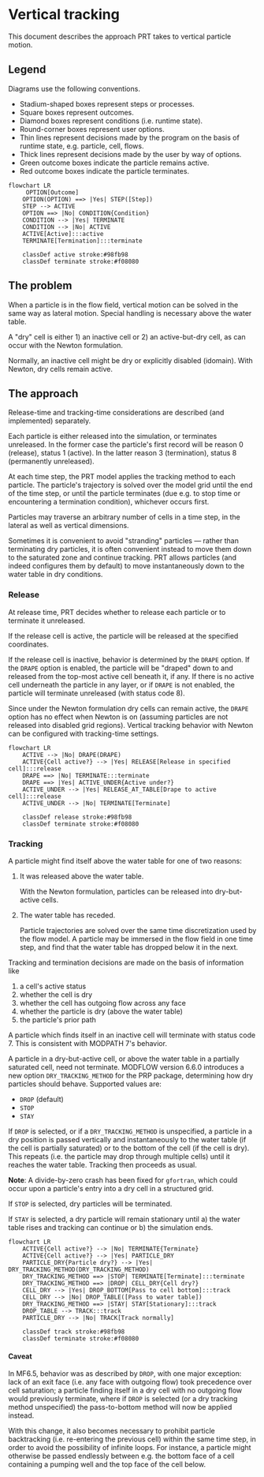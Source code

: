 # Vertical tracking

This document describes the approach PRT takes to vertical particle motion.

## Legend

Diagrams use the following conventions.

* Stadium-shaped boxes represent steps or processes.
* Square boxes represent outcomes.
* Diamond boxes represent conditions (i.e. runtime state).
* Round-corner boxes represent user options.
* Thin lines represent decisions made by the program on the basis of runtime state, e.g. particle, cell, flows.
* Thick lines represent decisions made by the user by way of options.
* Green outcome boxes indicate the particle remains active.
* Red outcome boxes indicate the particle terminates.

```mermaid
flowchart LR
     OPTION[Outcome]
    OPTION(OPTION) ==> |Yes| STEP([Step])
    STEP --> ACTIVE
    OPTION ==> |No| CONDITION{Condition}
    CONDITION --> |Yes| TERMINATE
    CONDITION --> |No| ACTIVE
    ACTIVE[Active]:::active
    TERMINATE[Termination]:::terminate

    classDef active stroke:#98fb98
    classDef terminate stroke:#f08080
```

## The problem

When a particle is in the flow field, vertical motion can be solved in the same way as lateral motion. Special handling is necessary above the water table.

A "dry" cell is either 1) an inactive cell or 2) an active-but-dry cell, as can occur with the Newton formulation.

Normally, an inactive cell might be dry or explicitly disabled (idomain).  With Newton, dry cells remain active.

## The approach

Release-time and tracking-time considerations are described (and implemented) separately.

Each particle is either released into the simulation, or terminates unreleased. In the former case the particle's first record will be reason 0 (release), status 1 (active). In the latter reason 3 (termination), status 8 (permanently unreleased).

At each time step, the PRT model applies the tracking method to each particle. The particle's trajectory is solved over the model grid until the end of the time step, or until the particle terminates (due e.g. to stop time or encountering a termination condition), whichever occurs first.

Particles may traverse an arbitrary number of cells in a time step, in the lateral as well as vertical dimensions.

Sometimes it is convenient to avoid "stranding" particles &mdash; rather than terminating dry particles, it is often convenient instead to move them down to the saturated zone and continue tracking. PRT allows particles (and indeed configures them by default) to move instantaneously down to the water table in dry conditions.

### Release

At release time, PRT decides whether to release each particle or to terminate it unreleased.

If the release cell is active, the particle will be released at the specified coordinates.

If the release cell is inactive, behavior is determined by the `DRAPE` option. If the `DRAPE` option is enabled, the particle will be "draped" down to and released from the top-most active cell beneath it, if any. If there is no active cell underneath the particle in any layer, or if `DRAPE` is not enabled, the particle will terminate unreleased (with status code 8).

Since under the Newton formulation dry cells can remain active, the `DRAPE` option has no effect when Newton is on (assuming particles are not released into disabled grid regions). Vertical tracking behavior with Newton can be configured with tracking-time settings.

```mermaid
flowchart LR
    ACTIVE --> |No| DRAPE(DRAPE)
    ACTIVE{Cell active?} --> |Yes| RELEASE[Release in specified cell]:::release
    DRAPE ==> |No| TERMINATE:::terminate
    DRAPE ==> |Yes| ACTIVE_UNDER{Active under?}
    ACTIVE_UNDER --> |Yes| RELEASE_AT_TABLE[Drape to active cell]:::release
    ACTIVE_UNDER --> |No| TERMINATE[Terminate]

    classDef release stroke:#98fb98
    classDef terminate stroke:#f08080
```

### Tracking

A particle might find itself above the water table for one of two reasons:

1. It was released above the water table.

    With the Newton formulation, particles can be released into dry-but-active cells.

2. The water table has receded.

    Particle trajectories are solved over the same time discretization used by the flow model. A particle may be immersed in the flow field in one time step, and find that the water table has dropped below it in the next.

Tracking and termination decisions are made on the basis of information like

1) a cell's active status
2) whether the cell is dry
3) whether the cell has outgoing flow across any face
4) whether the particle is dry (above the water table)
5) the particle's prior path

A particle which finds itself in an inactive cell will terminate with status code 7. This is consistent with MODPATH 7's behavior.

A particle in a dry-but-active cell, or above the water table in a partially saturated cell, need not terminate. MODFLOW version 6.6.0 introduces a new option `DRY_TRACKING_METHOD` for the PRP package, determining how dry particles should behave. Supported values are:

- `DROP` (default)
- `STOP`
- `STAY`

If `DROP` is selected, or if a `DRY_TRACKING_METHOD` is unspecified, a particle in a dry position is passed vertically and instantaneously to the water table (if the cell is partially saturated) or to the bottom of the cell (if the cell is dry). This repeats (i.e. the particle may drop through multiple cells) until it reaches the water table. Tracking then proceeds as usual.

**Note**: A divide-by-zero crash has been fixed for `gfortran`, which could occur upon a particle's entry into a dry cell in a structured grid.

If `STOP` is selected, dry particles will be terminated.

If `STAY` is selected, a dry particle will remain stationary until a) the water table rises and tracking can continue or b) the simulation ends.

```mermaid
flowchart LR
    ACTIVE{Cell active?} --> |No| TERMINATE{Terminate}
    ACTIVE{Cell active?} --> |Yes| PARTICLE_DRY
    PARTICLE_DRY{Particle dry?} --> |Yes| DRY_TRACKING_METHOD(DRY_TRACKING_METHOD)
    DRY_TRACKING_METHOD ==> |STOP| TERMINATE[Terminate]:::terminate
    DRY_TRACKING_METHOD ==> |DROP| CELL_DRY{Cell dry?}
    CELL_DRY --> |Yes| DROP_BOTTOM[Pass to cell bottom]:::track
    CELL_DRY --> |No| DROP_TABLE([Pass to water table])
    DRY_TRACKING_METHOD ==> |STAY| STAY[Stationary]:::track
    DROP_TABLE --> TRACK:::track
    PARTICLE_DRY --> |No| TRACK[Track normally]

    classDef track stroke:#98fb98
    classDef terminate stroke:#f08080
```

#### Caveat

In MF6.5, behavior was as described by `DROP`, with one major exception: lack of an exit face (i.e. any face with outgoing flow) took precedence over cell saturation; a particle finding itself in a dry cell with no outgoing flow would previously terminate, where if `DROP` is selected (or a dry tracking method unspecified) the pass-to-bottom method will now be applied instead.

With this change, it also becomes necessary to prohibit particle backtracking (i.e. re-entering the previous cell) within the same time step, in order to avoid the possibility of infinite loops. For instance, a particle might otherwise be passed endlessly between e.g. the bottom face of a cell containing a pumping well and the top face of the cell below. 